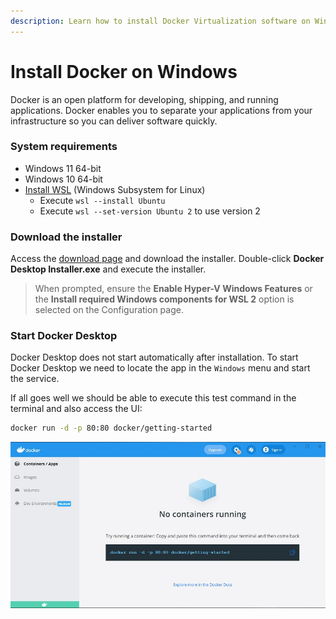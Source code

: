```yaml
---
description: Learn how to install Docker Virtualization software on Windows Systems
---
```


# Install Docker on Windows

Docker is an open platform for developing, shipping, and running applications. Docker enables you to separate your applications from your infrastructure so you can deliver software quickly.

### System requirements <a href="#system-requirements" id="system-requirements"></a>

- Windows 11 64-bit
- Windows 10 64-bit
- [Install WSL](install-wsl.md) (Windows Subsystem for Linux)
  - Execute `wsl --install Ubuntu`&#x20;
  - Execute `wsl --set-version Ubuntu 2` to use version 2

### Download the installer

Access the [download page](https://www.docker.com/products/docker-desktop) and download the installer. Double-click **Docker Desktop Installer.exe** and execute the installer.&#x20;

> When prompted, ensure the **Enable Hyper-V Windows Features** or the **Install required Windows components for WSL 2** option is selected on the Configuration page. &#x20;

### Start Docker Desktop

Docker Desktop does not start automatically after installation. To start Docker Desktop we need to locate the app in the `Windows` menu and start the service.&#x20;

If all goes well we should be able to execute this test command in the terminal and also access the UI:&#x20;

```bash
docker run -d -p 80:80 docker/getting-started
```

![Docker Desktop UI](../../../static/assets/docker-desktop-ui.jpg)
